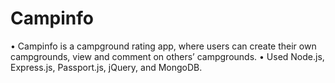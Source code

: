 # Campinfo
• Campinfo is a campground rating app, where users can create their own campgrounds, view and comment on others’ campgrounds.
• Used Node.js, Express.js, Passport.js, jQuery, and MongoDB.
